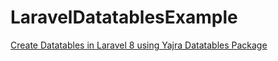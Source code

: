 # LaravelDatatablesExample

[Create Datatables in Laravel 8 using Yajra Datatables Package](https://www.remotestack.io/create-datatables-in-laravel-using-yajra-datatables-package/)